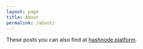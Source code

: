 ```yaml
---
layout: page
title: About
permalink: /about/
---
```


These posts you can also find at [hashnode platform](https://jorzel.hashnode.dev/).
